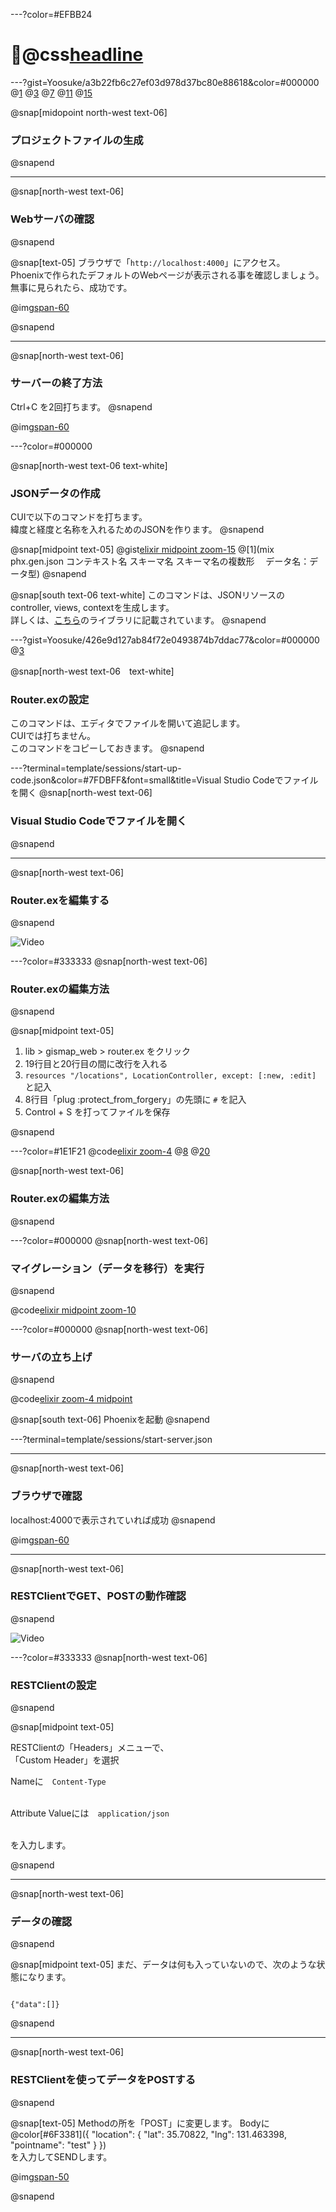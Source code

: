 ---?color=#EFBB24
# @css[headline](APIサーバの構築)


---?gist=Yoosuke/a3b22fb6c27ef03d978d37bc80e88618&color=#000000
@[1](gismapという名前でプロジェクトを作成する)
@[3](Yを入力する)
@[7](gismapのディレクトリに移動する)
@[11](DBを作成する)
@[15](サーバーを起動する)

@snap[midopoint north-west text-06]
### プロジェクトファイルの生成
@snapend

---
@snap[north-west text-06]
### Webサーバの確認
@snapend

@snap[text-05]
ブラウザで「`http://localhost:4000`」にアクセス。<br>
Phoenixで作られたデフォルトのWebページが表示される事を確認しましょう。<br>
無事に見られたら、成功です。<br>

@img[span-60](template/img/environment/localhost4000.png)

@snapend

---
@snap[north-west text-06]
### サーバーの終了方法
Ctrl+C を2回打ちます。
@snapend

@img[span-60](template/img/Building-APIServer/1-ctr-c.png)

---?color=#000000

@snap[north-west text-06 text-white]
### JSONデータの作成
CUIで以下のコマンドを打ちます。<br>
緯度と経度と名称を入れるためのJSONを作ります。
@snapend

@snap[midpoint text-05]
@gist[elixir midpoint zoom-15](Yoosuke/e18deaff49fd420a220bb338602160fc)
@[1](mix phx.gen.json  コンテキスト名  スキーマ名  スキーマ名の複数形　 データ名：データ型)
@snapend

@snap[south text-06 text-white]
このコマンドは、JSONリソースのcontroller, views, contextを生成します。<br>
詳しくは、[こちら](https://hexdocs.pm/phoenix/Mix.Tasks.Phx.Gen.Json.html)のライブラリに記載されています。
@snapend

---?gist=Yoosuke/426e9d127ab84f72e0493874b7ddac77&color=#000000
@[3](ファイルに追加するのでコピーしておく)

@snap[north-west text-06　text-white]
### Router.exの設定
このコマンドは、エディタでファイルを開いて追記します。<br>
CUIでは打ちません。<br>
このコマンドをコピーしておきます。
@snapend

---?terminal=template/sessions/start-up-code.json&color=#7FDBFF&font=small&title=Visual Studio Codeでファイルを開く
@snap[north-west text-06]
### Visual Studio Codeでファイルを開く
@snapend

---
@snap[north-west text-06]
### Router.exを編集する
@snapend

![Video](https://player.vimeo.com/video/311145345)

---?color=#333333
@snap[north-west text-06]
### Router.exの編集方法
@snapend

@snap[midpoint text-05]

1. lib > gismap_web > router.ex をクリック
1. 19行目と20行目の間に改行を入れる
1. `resources "/locations", LocationController, except: [:new, :edit]` と記入
1. 8行目「plug :protect_from_forgery」の先頭に `#` を記入
1. Control + S を打ってファイルを保存

@snapend

---?color=#1E1F21
@code[elixir zoom-4](template/src/elixir/router.ex)
@[8](コメントアウト（コメント化してプログラム処理させないように）する)
@[20](ここに先ほどコピーした内容をペーストする)

@snap[north-west text-06]
### Router.exの編集方法
@snapend

---?color=#000000
@snap[north-west text-06]
### マイグレーション（データを移行）を実行
@snapend

@code[elixir midpoint zoom-10](template/src/elixir/migrate.ex)

---?color=#000000
@snap[north-west text-06]
### サーバの立ち上げ
@snapend

@code[elixir zoom-4 midpoint](template/src/elixir/start.ex)

@snap[south text-06]
Phoenixを起動
@snapend

---?terminal=template/sessions/start-server.json

---
@snap[north-west text-06]
### ブラウザで確認
localhost:4000で表示されていれば成功
@snapend

@img[span-60](template/img/Building-APIServer/5-localhost.png)

---
@snap[north-west text-06]
### RESTClientでGET、POSTの動作確認
@snapend

![Video](https://player.vimeo.com/video/311154615)

---?color=#333333
@snap[north-west text-06]
### RESTClientの設定
@snapend

@snap[midpoint text-05]

RESTClientの「Headers」メニューで、<br>
「Custom Header」を選択<br>

Nameに　``` Content-Type ```<br><br>

Attribute Valueには　``` application/json ```<br><br>

を入力します。

@snapend

---
@snap[north-west text-06]
### データの確認
@snapend

@snap[midpoint text-05]
まだ、データは何も入っていないので、次のような状態になります。

```

{"data":[]}

```
@snapend

---
@snap[north-west text-06]
### RESTClientを使ってデータをPOSTする
@snapend

@snap[text-05]
Methodの所を「POST」に変更します。
Bodyに<br>
@color[#6F3381]({ "location": { "lat": 35.70822, "lng": 131.463398, "pointname": "test" } })<br>
を入力してSENDします。<br>

@img[span-50](template/img/Building-APIServer/2-rest-post.png)

@snapend


